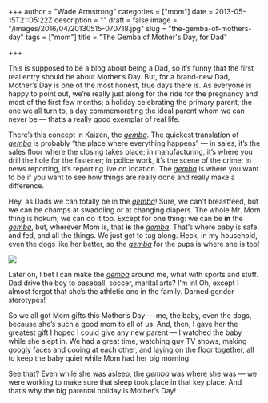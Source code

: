 +++
author = "Wade Armstrong"
categories = ["mom"]
date = 2013-05-15T21:05:22Z
description = ""
draft = false
image = "/images/2016/04/20130515-070718.jpg"
slug = "the-gemba-of-mothers-day"
tags = ["mom"]
title = "The Gemba of Mother's Day, for Dad"

+++


This is supposed to be a blog about being a Dad, so it’s funny that the first real entry should be about Mother’s Day. But, for a brand-new Dad, Mother’s Day is one of the most honest, true days there is. As everyone is happy to point out, we’re really just along for the ride for the pregnancy and most of the first few months; a holiday celebrating the primary parent, the one we all turn to, a day commemorating the ideal parent whom we can never be — that’s a really good exemplar of real life.

There’s this concept in Kaizen, the *[gemba](/glossary#gemba)*. The quickest translation of *[gemba](/glossary#gemba)* is probably “the place where everything happens” — in sales, it’s the sales floor where the closing takes place; in manufacturing, it’s where you drill the hole for the fastener; in police work, it’s the scene of the crime; in news reporting, it’s reporting live on location. The *[gemba](/glossary#gemba)* is where you want to be if you want to see how things are really done and really make a difference.

Hey, as Dads we can totally be in the *[gemba](/glossary#gemba)*! Sure, we can’t breastfeed, but we can be champs at swaddling or at changing diapers. The whole Mr. Mom thing is hokum; we can do it too. Except for one thing: we can be **in** the *[gemba](/glossary#gemba)*, but, wherever Mom is, that **is** the *[gemba](/glossary#gemba)*. That’s where baby is safe, and fed, and all the things. We just get to tag along. Heck, in my household, even the dogs like her better, so the *[gemba](/glossary#gemba)* for the pups is where she is too!

![](/content/images/2016/04/20130515-065529.jpg)

Later on, I bet I can make the *[gemba](/glossary#gemba)* around me, what with sports and stuff. Dad drive the boy to baseball, soccer, marital arts? I’m in! Oh, except I almost forgot that she’s the athletic one in the family. Darned gender sterotypes!

So we all got Mom gifts this Mother’s Day — me, the baby, even the dogs, because she’s such a good mom to all of us. And, then, I gave her the greatest gift I hoped I could give any new parent — I watched the baby while she slept in. We had a great time, watching guy TV shows, making googly faces and cooing at each other, and laying on the floor together, all to keep the baby quiet while Mom had her big morning.

See that? Even while she was asleep, the *[gemba](/glossary#gemba)* was where she was — we were working to make sure that sleep took place in that key place. And that’s why the big parental holiday is Mother’s Day!

